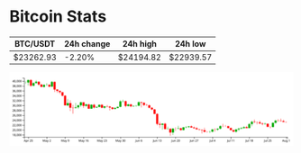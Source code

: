 # Bitcoin Stats

BTC/USDT|24h change|24h high|24h low|
|---|---|---|---|
|$23262.93|-2.20%|$24194.82|$22939.57|

<img src="./chart.svg">
